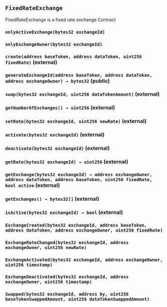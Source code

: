 ## `FixedRateExchange`



FixedRateExchange is a fixed rate exchange Contract

### `onlyActiveExchange(bytes32 exchangeId)`





### `onlyExchangeOwner(bytes32 exchangeId)`






### `create(address baseToken, address dataToken, uint256 fixedRate)` (external)





### `generateExchangeId(address baseToken, address dataToken, address exchangeOwner) → bytes32` (public)





### `swap(bytes32 exchangeId, uint256 dataTokenAmount)` (external)





### `getNumberOfExchanges() → uint256` (external)





### `setRate(bytes32 exchangeId, uint256 newRate)` (external)





### `activate(bytes32 exchangeId)` (external)





### `deactivate(bytes32 exchangeId)` (external)





### `getRate(bytes32 exchangeId) → uint256` (external)





### `getExchange(bytes32 exchangeId) → address exchangeOwner, address dataToken, address baseToken, uint256 fixedRate, bool active` (external)





### `getExchanges() → bytes32[]` (external)





### `isActive(bytes32 exchangeId) → bool` (external)






### `ExchangeCreated(bytes32 exchangeId, address baseToken, address dataToken, address exchangeOwner, uint256 fixedRate)`





### `ExchangeRateChanged(bytes32 exchangeId, address exchangeOwner, uint256 newRate)`





### `ExchangeActivated(bytes32 exchangeId, address exchangeOwner, uint256 timestamp)`





### `ExchangeDeactivated(bytes32 exchangeId, address exchangeOwner, uint256 timestamp)`





### `Swapped(bytes32 exchangeId, address by, uint256 baseTokenSwappedAmount, uint256 dataTokenSwappedAmount)`





